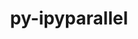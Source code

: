 ---
title: "py-ipyparallel"
layout: cache
categories: [package, develop-2025-03-09]
meta: {"compilers": ["gcc@=11.4.0", "oneapi@=2024.2.1"], "num_specs": 2, "num_specs_by_stack": {"e4s": 1, "e4s-oneapi": 1, "root": 2}, "oss": ["ubuntu22.04"], "platforms": ["linux"], "stacks": ["e4s", "e4s-oneapi", "root"], "targets": ["x86_64_v3"], "versions": ["8.4.1"]}
spec_details: [{"compiler": "oneapi@=2024.2.1", "hash": "52cgnzha2vj4vhhqdsqbwu6hw567azfi", "os": "ubuntu22.04", "platform": "linux", "size": "-", "stacks": ["e4s-oneapi", "root"], "target": "x86_64_v3", "variants": ["build_system=python_pip"], "versions": ["8.4.1"]}, {"compiler": "gcc@=11.4.0", "hash": "tsbopz3rnp52vlxgqkxpxv6ypfml2t5b", "os": "ubuntu22.04", "platform": "linux", "size": "-", "stacks": ["e4s", "root"], "target": "x86_64_v3", "variants": ["build_system=python_pip"], "versions": ["8.4.1"]}]
---